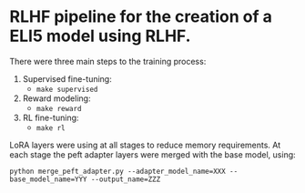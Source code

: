 # RLHF pipeline for the creation of a ELI5 model using RLHF.
There were three main steps to the training process:
1. Supervised fine-tuning:
   - `make supervised`
2. Reward modeling:
    - `make reward`
3. RL fine-tuning:
    - `make rl`


LoRA layers were using at all stages to reduce memory requirements. 
At each stage the peft adapter layers were merged with the base model, using: 
```shell
python merge_peft_adapter.py --adapter_model_name=XXX --base_model_name=YYY --output_name=ZZZ
```